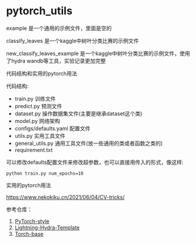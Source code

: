 # pytorch_utils

example 是一个通用的示例文件，里面是空的

classify_leaves 是一个kaggle中树叶分类比赛的示例文件

new_classify_leaves_example 是一个kaggle中树叶分类比赛的示例文件，使用了hydra wandb等工具，实验记录更加完整

代码结构和实用的pytorch用法

代码结构:

- train.py  训练文件
- predict.py  预测文件
- dataset.py  操作数据集文件(主要是继承dataset这个类)
- model.py  网络架构
- configs/defaults.yaml 配置文件
- utils.py  实用工具文件
- general_utils.py  通用工具文件(放一些通用的类或者函数之类的)
- requirement.txt   

可以修改defaults配置文件来修改超参数，也可以直接用传入的形式，像这样:
```
python train.py num_epochs=10
```

实用的pytorch用法

https://www.nekokiku.cn/2021/06/04/CV-tricks/

参考仓库：

1. [PyTorch-style](https://github.com/IgorSusmelj/pytorch-styleguide)
2. [Lightning-Hydra-Template](https://github.com/ashleve/lightning-hydra-template#project-structure)
3. [Torch-base](https://github.com/ahangchen/torch_base)

